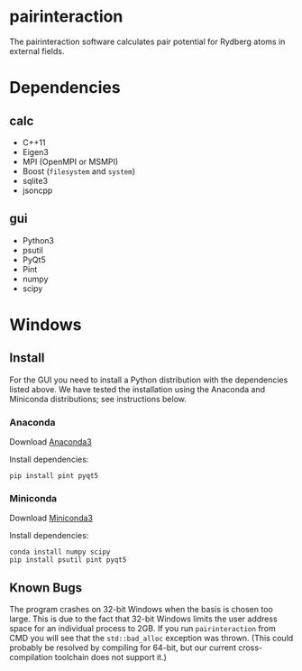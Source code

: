 # pairinteraction

The pairinteraction software calculates pair potential for Rydberg
atoms in external fields.

# Dependencies

## calc

- C++11
- Eigen3
- MPI (OpenMPI or MSMPI)
- Boost (`filesystem` and `system`)
- sqlite3
- jsoncpp

## gui

- Python3
- psutil
- PyQt5
- Pint
- numpy
- scipy

# Windows

## Install

For the GUI you need to install a Python distribution with the
dependencies listed above.  We have tested the installation using the
Anaconda and Miniconda distributions; see instructions below.

### Anaconda

Download [Anaconda3](https://www.continuum.io/downloads)

Install dependencies:

    pip install pint pyqt5

### Miniconda

Download [Miniconda3](http://conda.pydata.org/miniconda.html)

Install dependencies:

    conda install numpy scipy
    pip install psutil pint pyqt5

## Known Bugs

The program crashes on 32-bit Windows when the basis is chosen too
large.  This is due to the fact that 32-bit Windows limits the user
address space for an individual process to 2GB.  If you run
`pairinteraction` from CMD you will see that the `std::bad_alloc`
exception was thrown.  (This could probably be resolved by compiling
for 64-bit, but our current cross-compilation toolchain does not
support it.)